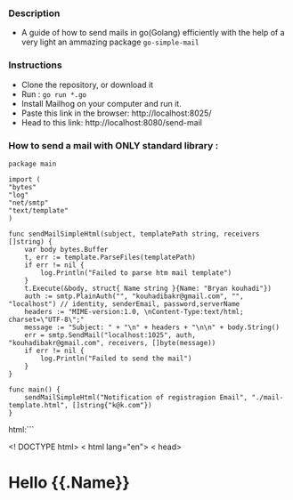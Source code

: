 ### Description

- A guide of how to send mails in go(Golang) efficiently with the help of a very light an ammazing package `go-simple-mail`

### Instructions

- Clone the repository, or download it
- Run : `go run *.go`
- Install Mailhog on your computer and run it.
- Paste this link in the browser: http://localhost:8025/
- Head to this link: http://localhost:8080/send-mail

### How to send a mail with ONLY standard library :

```
package main

import (
"bytes"
"log"
"net/smtp"
"text/template"
)

func sendMailSimpleHtml(subject, templatePath string, receivers []string) {
    var body bytes.Buffer
    t, err := template.ParseFiles(templatePath)
    if err != nil {
        log.Println("Failed to parse htm mail template")
    }
    t.Execute(&body, struct{ Name string }{Name: "Bryan kouhadi"})
    auth := smtp.PlainAuth("", "kouhadibakr@gmail.com", "", "localhost") // identity, senderEmail, password,serverName
    headers := "MIME-version:1.0, \nContent-Type:text/html; charset=\"UTF-8\";"
    message := "Subject: " + "\n" + headers + "\n\n" + body.String()
    err = smtp.SendMail("localhost:1025", auth, "kouhadibakr@gmail.com", receivers, []byte(message))
    if err != nil {
        log.Println("Failed to send the mail")
    }
}

func main() {
    sendMailSimpleHtml("Notification of registragion Email", "./mail-template.html", []string{"k@k.com"})
}
```

html:```

<! DOCTYPE html>
< html lang="en">
< head>
<meta charset="UTF-8">
<meta http-equiv="X-UA-Compatible" content="IE=edge">
<meta name="viewport" content="width=device-width, initial-scale=1.0">
<title>Document</title>

</head>
<body>
    <h1>Hello {{.Name}}</h1>
</body>
</html>

```

```
